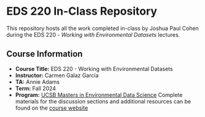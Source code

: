 # EDS 220 In-Class Repository
This repository hosts all the work completed in-class by Joshua Paul Cohen during the EDS 220 - *Working with Environmental Datasets* lectures.
## Course Information
- **Course Title:** EDS 220 - Working with Environmental Datasets
- **Instructor:** Carmen Galaz García
- **TA:** Annie Adams
- **Term:** Fall 2024
- **Program:** [UCSB Masters in Environmental Data Science](https://bren.ucsb.edu/masters-programs/master-environmental-data-science)
Complete materials for the discussion sections and additional resources can be found on the [course website](https://meds-eds-220.github.io/MEDS-eds-220-course/discussion-sections/discussion-sections-listing.html)

